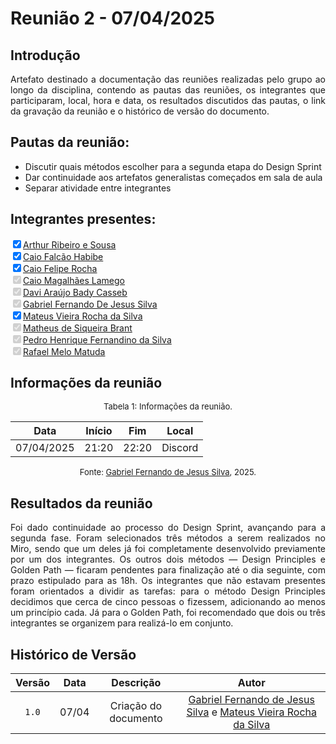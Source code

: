 # Reunião 2 - 07/04/2025

## Introdução
<p style="text-align:justify">
    Artefato destinado a documentação das reuniões realizadas pelo grupo ao longo da disciplina, contendo as pautas das reuniões, os integrantes que participaram, local, hora e data, os resultados discutidos das pautas, o link da gravação da reunião e o histórico de versão do documento. 
</p>

## Pautas da reunião:
* Discutir quais métodos escolher para a segunda etapa do Design Sprint
* Dar continuidade aos artefatos generalistas começados em sala de aula
* Separar atividade entre integrantes

## Integrantes presentes:

<label><input type="checkbox" checked >[Arthur Ribeiro e Sousa][artrsousa1]</label><br>
<label><input type="checkbox" checked >[Caio Falcão Habibe][CaioHabibe]</label><br>
<label><input type="checkbox" checked >[Caio Felipe Rocha][caio-felipee]</label><br>
<label><input type="checkbox" checked disabled>[Caio Magalhães Lamego][caiolamego]</label><br>
<label><input type="checkbox" checked disabled>[Davi Araújo Bady Casseb][dcasseb]</label><br>
<label><input type="checkbox" checked disabled>[Gabriel Fernando De Jesus Silva][MMcLovin]</label><br>
<label><input type="checkbox" checked >[Mateus Vieira Rocha da Silva][mateusvrs]</label><br>
<label><input type="checkbox" checked disabled>[Matheus de Siqueira Brant][MatheussBrant]</label><br>
<label><input type="checkbox" checked disabled>[Pedro Henrique Fernandino da Silva][PedroHenrique061]</label><br>
<label><input type="checkbox" checked disabled>[Rafael Melo Matuda][rmatuda]</label><br>

## Informações da reunião

<font size="2" > <p style="text-align: center"> Tabela 1: Informações da reunião. </p> </font>

<center>

| Data | Início | Fim | Local |
| ---- | ------ | --- | ----- |
| 07/04/2025 | 21:20  | 22:20 | Discord |

</center>

<font size="2" > <p style="text-align: center"> Fonte: [Gabriel Fernando de Jesus Silva][MMcLovin], 2025. </p> </font>

## Resultados da reunião
<p style="text-align:justify"> 
    Foi dado continuidade ao processo do Design Sprint, avançando para a segunda fase. Foram selecionados três métodos a serem realizados no Miro, sendo que um deles já foi completamente desenvolvido previamente por um dos integrantes. Os outros dois métodos — Design Principles e Golden Path — ficaram pendentes para finalização até o dia seguinte, com prazo estipulado para as 18h. Os integrantes que não estavam presentes foram orientados a dividir as tarefas: para o método Design Principles decidimos que cerca de cinco pessoas o fizessem, adicionando ao menos um princípio cada. Já para o Golden Path, foi recomendado que dois ou três integrantes se organizem para realizá-lo em conjunto.
</p>

## Histórico de Versão

| Versão | Data | Descrição | Autor | 
| :----: | :--: | :-------: | :---: | 
| `1.0`| 07/04 | Criação do documento| [Gabriel Fernando de Jesus Silva][MMcLovin] e [Mateus Vieira Rocha da Silva][mateusvrs] |  

[artrsousa1]: https://github.com/artrsousa1  
[CaioHabibe]: https://github.com/CaioHabibe  
[caio-felipee]: https://github.com/caio-felipee  
[caiolamego]: https://github.com/caiolamego  
[dcasseb]: https://github.com/dcasseb  
[MMcLovin]: https://github.com/MMcLovin  
[mateusvrs]: https://github.com/mateusvrs  
[MatheussBrant]: https://github.com/MatheussBrant  
[PedroHenrique061]: https://github.com/PedroHenrique061  
[rmatuda]: https://github.com/rmatuda  
